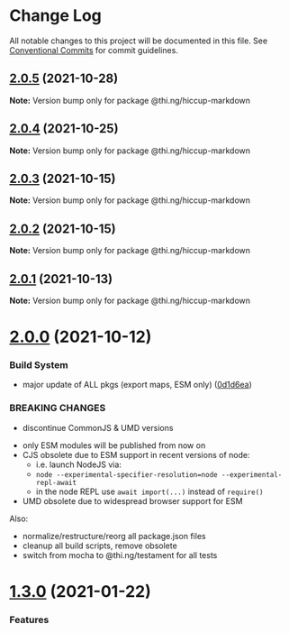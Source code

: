 # Change Log

All notable changes to this project will be documented in this file.
See [Conventional Commits](https://conventionalcommits.org) for commit guidelines.

## [2.0.5](https://github.com/thi-ng/umbrella/compare/@thi.ng/hiccup-markdown@2.0.4...@thi.ng/hiccup-markdown@2.0.5) (2021-10-28)

**Note:** Version bump only for package @thi.ng/hiccup-markdown





## [2.0.4](https://github.com/thi-ng/umbrella/compare/@thi.ng/hiccup-markdown@2.0.3...@thi.ng/hiccup-markdown@2.0.4) (2021-10-25)

**Note:** Version bump only for package @thi.ng/hiccup-markdown





## [2.0.3](https://github.com/thi-ng/umbrella/compare/@thi.ng/hiccup-markdown@2.0.2...@thi.ng/hiccup-markdown@2.0.3) (2021-10-15)

**Note:** Version bump only for package @thi.ng/hiccup-markdown





## [2.0.2](https://github.com/thi-ng/umbrella/compare/@thi.ng/hiccup-markdown@2.0.1...@thi.ng/hiccup-markdown@2.0.2) (2021-10-15)

**Note:** Version bump only for package @thi.ng/hiccup-markdown





## [2.0.1](https://github.com/thi-ng/umbrella/compare/@thi.ng/hiccup-markdown@2.0.0...@thi.ng/hiccup-markdown@2.0.1) (2021-10-13)

**Note:** Version bump only for package @thi.ng/hiccup-markdown





# [2.0.0](https://github.com/thi-ng/umbrella/compare/@thi.ng/hiccup-markdown@1.3.33...@thi.ng/hiccup-markdown@2.0.0) (2021-10-12)


### Build System

* major update of ALL pkgs (export maps, ESM only) ([0d1d6ea](https://github.com/thi-ng/umbrella/commit/0d1d6ea9fab2a645d6c5f2bf2591459b939c09b6))


### BREAKING CHANGES

* discontinue CommonJS & UMD versions

- only ESM modules will be published from now on
- CJS obsolete due to ESM support in recent versions of node:
  - i.e. launch NodeJS via:
  - `node --experimental-specifier-resolution=node --experimental-repl-await`
  - in the node REPL use `await import(...)` instead of `require()`
- UMD obsolete due to widespread browser support for ESM

Also:
- normalize/restructure/reorg all package.json files
- cleanup all build scripts, remove obsolete
- switch from mocha to @thi.ng/testament for all tests






#  [1.3.0](https://github.com/thi-ng/umbrella/compare/@thi.ng/hiccup-markdown@1.2.44...@thi.ng/hiccup-markdown@1.3.0) (2021-01-22) 

###  Features
